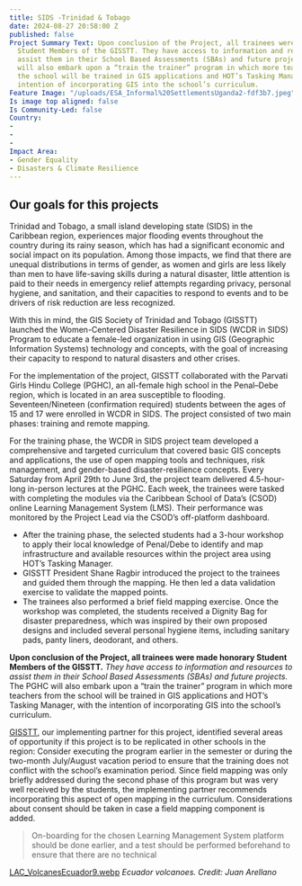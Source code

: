 ```yaml
---
title: SIDS -Trinidad & Tobago
date: 2024-08-27 20:58:00 Z
published: false
Project Summary Text: Upon conclusion of the Project, all trainees were made honorary
  Student Members of the GISSTT. They have access to information and resources to
  assist them in their School Based Assessments (SBAs) and future projects. The PGHC
  will also embark upon a “train the trainer” program in which more teachers from
  the school will be trained in GIS applications and HOT’s Tasking Manager, with the
  intention of incorporating GIS into the school’s curriculum.
Feature Image: "/uploads/ESA_Informal%20SettlementsUganda2-fdf3b7.jpeg"
Is image top aligned: false
Is Community-Led: false
Country:
- 
- 
- 
Impact Area:
- Gender Equality
- Disasters & Climate Resilience
---
```


## Our goals for this projects

Trinidad and Tobago, a small island developing state (SIDS) in the Caribbean region, experiences major flooding events throughout the country during its rainy season, which has had a significant economic and social impact on its population. Among those impacts, we find that there are unequal distributions in terms of gender, as women and girls are less likely than men to have life-saving skills during a natural disaster, little attention is paid to their needs in emergency relief attempts regarding privacy, personal hygiene, and sanitation, and their capacities to respond to events and to be drivers of risk reduction are less recognized.

With this in mind, the GIS Society of Trinidad and Tobago (GISSTT) launched the Women-Centered Disaster Resilience in SIDS (WCDR in SIDS) Program to educate a female-led organization in using GIS (Geographic Information Systems) technology and concepts, with the goal of increasing their capacity to respond to natural disasters and other crises. 

For the implementation of the project, GISSTT collaborated with the Parvati Girls Hindu College (PGHC), an all-female high school in the Penal–Debe region, which is located in an area susceptible to flooding. Seventeen/Nineteen (confirmation required) students between the ages of 15 and 17 were enrolled in WCDR in SIDS. The project consisted of two main phases: training and remote mapping.

For the training phase, the WCDR in SIDS project team developed a comprehensive and targeted curriculum that covered basic GIS concepts and applications, the use of open mapping tools and techniques, risk management, and gender-based disaster-resilience concepts. Every Saturday from April 29th to June 3rd, the project team delivered 4.5-hour-long in-person lectures at the PGHC. Each week, the trainees were tasked with completing the modules via the Caribbean School of Data’s (CSOD) online Learning Management System (LMS). Their performance was monitored by the Project Lead via the CSOD’s off-platform dashboard. 

* After the training phase, the selected students had a 3-hour workshop to apply their local knowledge of Penal/Debe to identify and map infrastructure and available resources within the project area using HOT’s Tasking Manager.
* GISSTT President Shane Ragbir introduced the project to the trainees and guided them through the mapping. He then led a data validation exercise to validate the mapped points. 
* The trainees also performed a brief field mapping exercise. Once the workshop was completed, the students received a Dignity Bag for disaster preparedness, which was inspired by their own proposed designs and included several personal hygiene items, including sanitary pads, panty liners, deodorant, and others. 

**Upon conclusion of the Project, all trainees were made honorary Student Members of the GISSTT.** *They have access to information and resources to assist them in their School Based Assessments (SBAs) and future projects.* The PGHC will also embark upon a “train the trainer” program in which more teachers from the school will be trained in GIS applications and HOT’s Tasking Manager, with the intention of incorporating GIS into the school’s curriculum.

[GISSTT](http://www.gisstt.com/), our implementing partner for this project, identified several areas of opportunity if this project is to be replicated in other schools in the region: 
Consider executing the program earlier in the semester or during the two-month July/August vacation period to ensure that the training does not conflict with the school’s examination period. 
Since field mapping was only briefly addressed during the second phase of this program but was very well received by the students, the implementing partner recommends incorporating this aspect of open mapping in the curriculum. Considerations about consent should be taken in case a field mapping component is added. 
> On-boarding for the chosen Learning Management System platform should be done earlier, and a test should be performed beforehand to ensure that there are no technical 

[LAC_VolcanesEcuador9.webp](/uploads/LAC_VolcanesEcuador9.webp)
*Ecuador volcanoes. Credit: Juan Arellano*
